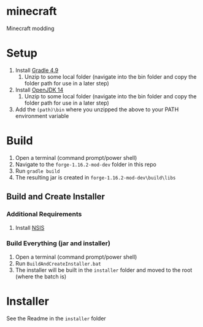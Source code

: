 # minecraft
Minecraft modding

# Setup

1. Install [Gradle 4.9](https://gradle.org/releases/)
    1. Unzip to some local folder (navigate into the bin folder and copy the folder path for use in a later step)
1. Install [OpenJDK 14](https://jdk.java.net/14/)
    1. Unzip to some local folder (navigate into the bin folder and copy the folder path for use in a later step)
1. Add the `(path)\bin` where you unzipped the above to your PATH environment variable
 
# Build

1. Open a terminal (command prompt/power shell)
1. Navigate to the `forge-1.16.2-mod-dev` folder in this repo
1. Run `gradle build`
1. The resulting jar is created in `forge-1.16.2-mod-dev\build\libs`

## Build and Create Installer

### Additional Requirements
1. Install [NSIS](https://nsis.sourceforge.io/Main_Page)

### Build Everything (jar and installer)

1. Open a terminal (command prompt/power shell)
1. Run `BuildAndCreateInstaller.bat`
1. The installer will be built in the `installer` folder and moved to the root (where the batch is)

# Installer

See the Readme in the `installer` folder
